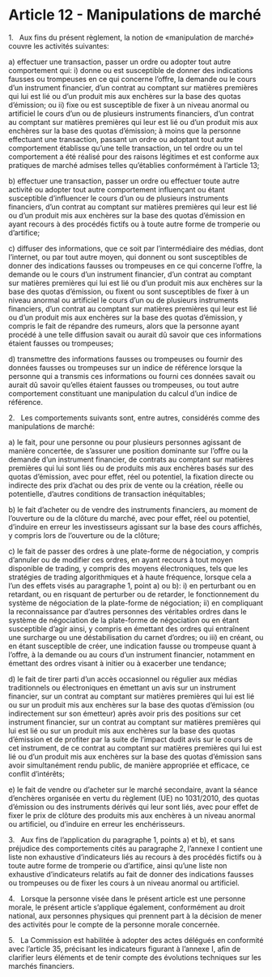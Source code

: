 # Article 12 - Manipulations de marché


1.   Aux fins du présent règlement, la notion de «manipulation de marché» couvre les activités suivantes:

a) effectuer une transaction, passer un ordre ou adopter tout autre comportement qui: i) donne ou est susceptible de donner des indications fausses ou trompeuses en ce qui concerne l’offre, la demande ou le cours d’un instrument financier, d’un contrat au comptant sur matières premières qui lui est lié ou d’un produit mis aux enchères sur la base des quotas d’émission; ou ii) fixe ou est susceptible de fixer à un niveau anormal ou artificiel le cours d’un ou de plusieurs instruments financiers, d’un contrat au comptant sur matières premières qui leur est lié ou d’un produit mis aux enchères sur la base des quotas d’émission; à moins que la personne effectuant une transaction, passant un ordre ou adoptant tout autre comportement établisse qu’une telle transaction, un tel ordre ou un tel comportement a été réalisé pour des raisons légitimes et est conforme aux pratiques de marché admises telles qu’établies conformément à l’article 13;

b) effectuer une transaction, passer un ordre ou effectuer toute autre activité ou adopter tout autre comportement influençant ou étant susceptible d’influencer le cours d’un ou de plusieurs instruments financiers, d’un contrat au comptant sur matières premières qui leur est lié ou d’un produit mis aux enchères sur la base des quotas d’émission en ayant recours à des procédés fictifs ou à toute autre forme de tromperie ou d’artifice;

c) diffuser des informations, que ce soit par l’intermédiaire des médias, dont l’internet, ou par tout autre moyen, qui donnent ou sont susceptibles de donner des indications fausses ou trompeuses en ce qui concerne l’offre, la demande ou le cours d’un instrument financier, d’un contrat au comptant sur matières premières qui lui est lié ou d’un produit mis aux enchères sur la base des quotas d’émission, ou fixent ou sont susceptibles de fixer à un niveau anormal ou artificiel le cours d’un ou de plusieurs instruments financiers, d’un contrat au comptant sur matières premières qui leur est lié ou d’un produit mis aux enchères sur la base des quotas d’émission, y compris le fait de répandre des rumeurs, alors que la personne ayant procédé à une telle diffusion savait ou aurait dû savoir que ces informations étaient fausses ou trompeuses;

d) transmettre des informations fausses ou trompeuses ou fournir des données fausses ou trompeuses sur un indice de référence lorsque la personne qui a transmis ces informations ou fourni ces données savait ou aurait dû savoir qu’elles étaient fausses ou trompeuses, ou tout autre comportement constituant une manipulation du calcul d’un indice de référence.

2.   Les comportements suivants sont, entre autres, considérés comme des manipulations de marché:

a) le fait, pour une personne ou pour plusieurs personnes agissant de manière concertée, de s’assurer une position dominante sur l’offre ou la demande d’un instrument financier, de contrats au comptant sur matières premières qui lui sont liés ou de produits mis aux enchères basés sur des quotas d’émission, avec pour effet, réel ou potentiel, la fixation directe ou indirecte des prix d’achat ou des prix de vente ou la création, réelle ou potentielle, d’autres conditions de transaction inéquitables;

b) le fait d’acheter ou de vendre des instruments financiers, au moment de l’ouverture ou de la clôture du marché, avec pour effet, réel ou potentiel, d’induire en erreur les investisseurs agissant sur la base des cours affichés, y compris lors de l’ouverture ou de la clôture;

c) le fait de passer des ordres à une plate-forme de négociation, y compris d’annuler ou de modifier ces ordres, en ayant recours à tout moyen disponible de trading, y compris des moyens électroniques, tels que les stratégies de trading algorithmiques et à haute fréquence, lorsque cela a l’un des effets visés au paragraphe 1, point a) ou b): i) en perturbant ou en retardant, ou en risquant de perturber ou de retarder, le fonctionnement du système de négociation de la plate-forme de négociation; ii) en compliquant la reconnaissance par d’autres personnes des véritables ordres dans le système de négociation de la plate-forme de négociation ou en étant susceptible d’agir ainsi, y compris en émettant des ordres qui entraînent une surcharge ou une déstabilisation du carnet d’ordres; ou iii) en créant, ou en étant susceptible de créer, une indication fausse ou trompeuse quant à l’offre, à la demande ou au cours d’un instrument financier, notamment en émettant des ordres visant à initier ou à exacerber une tendance;

d) le fait de tirer parti d’un accès occasionnel ou régulier aux médias traditionnels ou électroniques en émettant un avis sur un instrument financier, sur un contrat au comptant sur matières premières qui lui est lié ou sur un produit mis aux enchères sur la base des quotas d’émission (ou indirectement sur son émetteur) après avoir pris des positions sur cet instrument financier, sur un contrat au comptant sur matières premières qui lui est lié ou sur un produit mis aux enchères sur la base des quotas d’émission et de profiter par la suite de l’impact dudit avis sur le cours de cet instrument, de ce contrat au comptant sur matières premières qui lui est lié ou d’un produit mis aux enchères sur la base des quotas d’émission sans avoir simultanément rendu public, de manière appropriée et efficace, ce conflit d’intérêts;

e) le fait de vendre ou d’acheter sur le marché secondaire, avant la séance d’enchères organisée en vertu du règlement (UE) no 1031/2010, des quotas d’émission ou des instruments dérivés qui leur sont liés, avec pour effet de fixer le prix de clôture des produits mis aux enchères à un niveau anormal ou artificiel, ou d’induire en erreur les enchérisseurs.

3.   Aux fins de l’application du paragraphe 1, points a) et b), et sans préjudice des comportements cités au paragraphe 2, l’annexe I contient une liste non exhaustive d’indicateurs liés au recours à des procédés fictifs ou à toute autre forme de tromperie ou d’artifice, ainsi qu’une liste non exhaustive d’indicateurs relatifs au fait de donner des indications fausses ou trompeuses ou de fixer les cours à un niveau anormal ou artificiel.

4.   Lorsque la personne visée dans le présent article est une personne morale, le présent article s’applique également, conformément au droit national, aux personnes physiques qui prennent part à la décision de mener des activités pour le compte de la personne morale concernée.

5.   La Commission est habilitée à adopter des actes délégués en conformité avec l’article 35, précisant les indicateurs figurant à l’annexe I, afin de clarifier leurs éléments et de tenir compte des évolutions techniques sur les marchés financiers.
